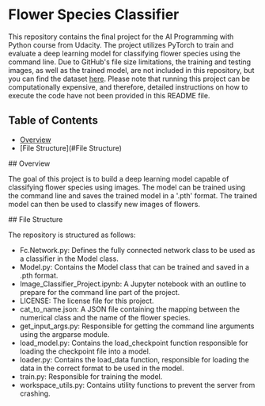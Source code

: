 # Flower Species Classifier

This repository contains the final project for the AI Programming with Python course from Udacity. The project utilizes PyTorch to train and evaluate a deep learning model for classifying flower species using the command line. Due to GitHub's file size limitations, the training and testing images, as well as the trained model, are not included in this repository, but you can find the dataset <a href="https://www.robots.ox.ac.uk/~vgg/data/flowers/102/index.html">here</a>. Please note that running this project can be computationally expensive, and therefore, detailed instructions on how to execute the code have not been provided in this README file.

## Table of Contents

- [Overview](#Overview)
- [File Structure](#File Structure)

<a id="Overview">## Overview</a>

The goal of this project is to build a deep learning model capable of classifying flower species using images. The model can be trained using the command line and saves the trained model in a '.pth' format. The trained model can then be used to classify new images of flowers.

<a id="File Structure">## File Structure</a>

The repository is structured as follows:

- Fc.Network.py: Defines the fully connected network class to be used as a classifier in the Model class.
- Model.py: Contains the Model class that can be trained and saved in a .pth format.
- Image_Classifier_Project.ipynb: A Jupyter notebook with an outline to prepare for the command line part of the project.
- LICENSE: The license file for this project.
- cat_to_name.json: A JSON file containing the mapping between the numerical class and the name of the flower species.
- get_input_args.py: Responsible for getting the command line arguments using the argparse module.
- load_model.py: Contains the load_checkpoint function responsible for loading the checkpoint file into a model.
- loader.py: Contains the load_data function, responsible for loading the data in the correct format to be used in the model.
- train.py: Responsible for training the model.
- workspace_utils.py: Contains utility functions to prevent the server from crashing.
